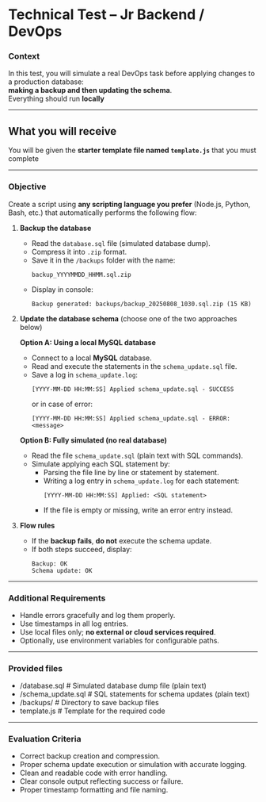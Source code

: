 # Technical Test – Jr Backend / DevOps

### Context
In this test, you will simulate a real DevOps task before applying changes to a production database:  
**making a backup and then updating the schema**.  
Everything should run **locally**

---

## What you will receive

You will be given the **starter template file named `template.js`** that you must complete

---

### Objective
Create a script using **any scripting language you prefer** (Node.js, Python, Bash, etc.) that automatically performs the following flow:

1. **Backup the database**
   - Read the `database.sql` file (simulated database dump).
   - Compress it into `.zip` format.
   - Save it in the `/backups` folder with the name:
     ```
     backup_YYYYMMDD_HHMM.sql.zip
     ```
   - Display in console:
     ```
     Backup generated: backups/backup_20250808_1030.sql.zip (15 KB)
     ```

2. **Update the database schema** (choose one of the two approaches below)

   **Option A: Using a local MySQL database**  
   - Connect to a local **MySQL** database.  
   - Read and execute the statements in the `schema_update.sql` file.  
   - Save a log in `schema_update.log`:  
     ```
     [YYYY-MM-DD HH:MM:SS] Applied schema_update.sql - SUCCESS
     ```  
     or in case of error:  
     ```
     [YYYY-MM-DD HH:MM:SS] Applied schema_update.sql - ERROR: <message>
     ```  

   **Option B: Fully simulated (no real database)**  
   - Read the file `schema_update.sql` (plain text with SQL commands).  
   - Simulate applying each SQL statement by:  
     - Parsing the file line by line or statement by statement.  
     - Writing a log entry in `schema_update.log` for each statement:  
       ```
       [YYYY-MM-DD HH:MM:SS] Applied: <SQL statement>
       ```  
     - If the file is empty or missing, write an error entry instead.  

3. **Flow rules**
   - If the **backup fails**, **do not** execute the schema update.
   - If both steps succeed, display:
     ```
     Backup: OK
     Schema update: OK
     ```

---

### Additional Requirements  
- Handle errors gracefully and log them properly.  
- Use timestamps in all log entries.  
- Use local files only; **no external or cloud services required**.  
- Optionally, use environment variables for configurable paths.

---

### Provided files  
- /database.sql # Simulated database dump file (plain text)
- /schema_update.sql # SQL statements for schema updates (plain text)
- /backups/ # Directory to save backup files
- template.js # Template for the required code

---

### Evaluation Criteria  
- Correct backup creation and compression.  
- Proper schema update execution or simulation with accurate logging.  
- Clean and readable code with error handling.  
- Clear console output reflecting success or failure.  
- Proper timestamp formatting and file naming.

